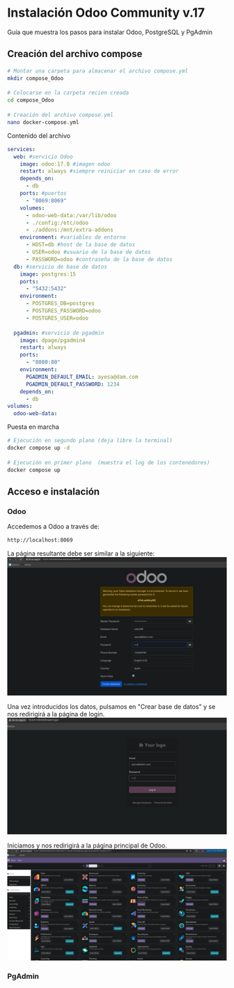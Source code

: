 # Instalación Odoo Community v.17

Guía que muestra los pasos para instalar Odoo, PostgreSQL y PgAdmin

## Creación del archivo compose

```bash
# Montar una carpeta para almacenar el archivo compose.yml
mkdir compose_Odoo

# Colocarse en la carpeta recien creada
cd compose_Odoo

# Creación del archivo compose.yml
nano docker-compose.yml
```

Contenido del archivo

```yml
services:
  web: #servicio Odoo
    image: odoo:17.0 #imagen odoo
    restart: always #siempre reiniciar en caso de error
    depends_on:
      - db
    ports: #puertos
      - "8069:8069"
    volumes:
      - odoo-web-data:/var/lib/odoo
      - ./config:/etc/odoo
      - ./addons:/mnt/extra-addons
    environment: #variables de entorno
      - HOST=db #host de la base de datos
      - USER=odoo #usuario de la base de datos
      - PASSWORD=odoo #contraseña de la base de datos
  db: #servicio de base de datos
    image: postgres:15
    ports:
      - "5432:5432"
    environment:
      - POSTGRES_DB=postgres
      - POSTGRES_PASSWORD=odoo
      - POSTGRES_USER=odoo

  pgadmin: #servicio de pgadmin
    image: dpage/pgadmin4
    restart: always
    ports:
      - "8080:80"
    environment:
      PGADMIN_DEFAULT_EMAIL: ayesa@dam.com
      PGADMIN_DEFAULT_PASSWORD: 1234
    depends_on:
      - db
volumes:
  odoo-web-data:
```
Puesta en marcha
    
```bash
# Ejecución en segundo plano (deja libre la terminal)
docker compose up -d

# Ejecución en primer plano  (muestra el log de los contenedores)
docker compose up 
```

## Acceso e instalación

### Odoo

Accedemos a Odoo a través de:

```bash
http://localhost:8069
```
La página resultante debe ser similar a la siguiente:
![Screenshot_20250220_112319.png](img/Screenshot_20250220_112319.png)

Una vez introducidos los datos, pulsamos en "Crear base de datos" y se nos redirigirá a la página de login.
![Screenshot_20250220_112435.png](img/Screenshot_20250220_112435.png)

Iniciamos y nos redirigirá a la página principal de Odoo.
![Screenshot_20250220_112537.png](img/Screenshot_20250220_112537.png)

### PgAdmin
